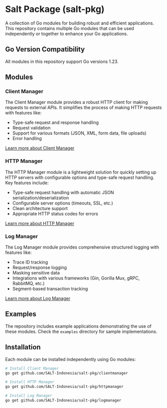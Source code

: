 # Salt Package (salt-pkg)

A collection of Go modules for building robust and efficient applications. This repository contains multiple Go modules that can be used independently or together to enhance your Go applications.

## Go Version Compatibility

All modules in this repository support Go versions 1.23.

## Modules

### Client Manager

The Client Manager module provides a robust HTTP client for making requests to external APIs. It simplifies the process of making HTTP requests with features like:

- Type-safe request and response handling
- Request validation
- Support for various formats (JSON, XML, form data, file uploads)
- Error handling

[Learn more about Client Manager](./clientmanager/README.md)

### HTTP Manager

The HTTP Manager module is a lightweight solution for quickly setting up HTTP servers with configurable options and type-safe request handling. Key features include:

- Type-safe request handling with automatic JSON serialization/deserialization
- Configurable server options (timeouts, SSL, etc.)
- Clean architecture support
- Appropriate HTTP status codes for errors

[Learn more about HTTP Manager](./httpmanager/README.md)

### Log Manager

The Log Manager module provides comprehensive structured logging with features like:

- Trace ID tracking
- Request/response logging
- Masking sensitive data
- Integrations with various frameworks (Gin, Gorilla Mux, gRPC, RabbitMQ, etc.)
- Segment-based transaction tracking

[Learn more about Log Manager](./logmanager/README.md)

## Examples

The repository includes example applications demonstrating the use of these modules. Check the `examples` directory for sample implementations.

## Installation

Each module can be installed independently using Go modules:

```bash
# Install Client Manager
go get github.com/SALT-Indonesia/salt-pkg/clientmanager

# Install HTTP Manager
go get github.com/SALT-Indonesia/salt-pkg/httpmanager

# Install Log Manager
go get github.com/SALT-Indonesia/salt-pkg/logmanager
```

